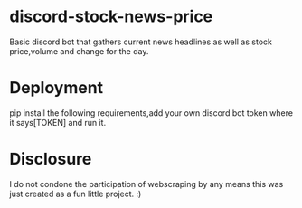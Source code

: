 # discord-stock-news-price
Basic discord bot that gathers current news headlines as well as stock price,volume and change for the day.
# Deployment
pip install the following requirements,add your own discord bot token where it says[TOKEN] and run it.
# Disclosure
I do not condone the participation of webscraping by any means this was just created as a fun little project. :)
